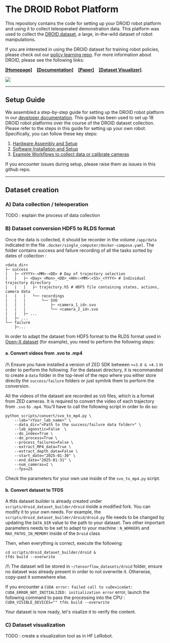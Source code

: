 # The DROID Robot Platform

This repository contains the code for setting up your DROID robot platform and using it to collect teleoperated demonstration data. This platform was used to collect the [DROID dataset](https://droid-dataset.github.io), a large, in-the-wild dataset of robot manipulations.

If you are interested in using the DROID dataset for training robot policies, please check out our [policy learning repo](https://github.com/droid-dataset/droid_policy_learning).
For more information about DROID, please see the following links: 

[**[Homepage]**](https://droid-dataset.github.io) &ensp; [**[Documentation]**](https://droid-dataset.github.io/droid) &ensp; [**[Paper]**](https://arxiv.org/abs/2403.12945) &ensp; [**[Dataset Visualizer]**](https://droid-dataset.github.io/dataset.html).

![](https://droid-dataset.github.io/droid/assets/index/droid_teaser.jpg)

---------
## Setup Guide

We assembled a step-by-step guide for setting up the DROID robot platform in our [developer documentation](https://droid-dataset.github.io/droid).
This guide has been used to set up 18 DROID robot platforms over the course of the DROID dataset collection. Please refer to the steps in this guide for setting up your own robot. Specifically, you can follow these key steps:

1. [Hardware Assembly and Setup](https://droid-dataset.github.io/droid/docs/hardware-setup)
2. [Software Installation and Setup](https://droid-dataset.github.io/droid/docs/software-setup)
3. [Example Workflows to collect data or calibrate cameras](https://droid-dataset.github.io/droid/docs/example-workflows)

If you encounter issues during setup, please raise them as issues in this github repo.


---------
## Dataset creation
###  A) Data collection / teleoperation

TODO : explain the process of data collection

###  B) Dataset conversion HDF5 to RLDS format

Once the data is collected, it should be recorder in the volume `/app/data` indicated in the file `.docker/single_computer/docker-compose.yaml`. The folder contains success and failure recording of all the tasks sorted by dates of collection :
```
<data_dir>
├─ success
|   ├─ <YYYY>-<MM>-<DD> # Day of trajectory selection
|   |   ├─ <Day>_<Mon>_<DD>_<HH>:<MM>:<SS>_<YYYY> # Individual trajectory directory
|   |   |   ├─ trajectory.h5 # HDF5 file containing states, actions, camera data
|   |   |   └── recordings
|   |   |       └── SVO
|   |   |           ├─ <camera_1_id>.svo
|   |   |           └── <camera_2_id>.svo
|   |   ├─ ...
|   ├─ ...
└── failure
    ├─...

```
In order to adapt the dataset from HDF5 format to the RLDS format used in [Open-X dataset](https://robotics-transformer-x.github.io/) (for example), you need to perform the following steps:
#### a. Convert videos from .svo to .mp4
/!\ Ensure you have installed a version of ZED SDK between `>=3.8 & <4.1` in order to perform the following.
For the dataset directory, it is recommanded to create a `data` folder in the top-level of the repo where you either store directly the `success/failure` folders or just symlink them to perform the conversion.

All the videos of the dataset are recorded as `SVO` files, which is a format from ZED cameras. It is required to convert the video of each trajectory from `.svo` to `.mp4`. You'll have to call the following script in order to do so:
```
python scripts/convert/svo_to_mp4.py \
    --lab="<Your_lab_name>" \
    --data_dir="<Path to the success/failure data folder>" \
    --lab_agnostic=False  \
    --do_index=True \
    --do_process=True \
    --process_failures=False \
    --extract_MP4_data=True \
    --extract_depth_data=False \
    --start_date="2025-01-30" \
    --end_date="2025-01-31" \
    --num_cameras=2 \
    --fps=25
```
Check the parameters for your own use inside of the `svo_to_mp4.py` script.

#### b. Convert dataset to TFDS
A tfds dataset builder is already created under `scripts/droid_dataset_builder/droid` inside a modified fork. You can modify it to your own needs.
For example, the `scripts/droid_dataset_builder/droid/droid.py` file needs to be changed by updating the `DATA_DIR` value to the path to your dataset.
Two other important parameters needs to be set to adapt to your machine : `N_WORKERS` and `MAX_PATHS_IN_MEMORY` inside of the `Droid` class 

Then, when everything is correct, execute the following:
```
cd scripts/droid_dataset_builder/droid &
tfds build --overwrite
```
/!\ The dataset will be stored in `~/tensorflow_datasets/droid` folder, ensure no dataset was already present in order to not overwrite it. Otherwise, copy-past it somewhere else. 

If you encounter a `CUDA error: Failed call to cuDeviceGet: CUDA_ERROR_NOT_INITIALIZED: initialization error` error, launch the following command to pass the processing into the CPU : `CUDA_VISIBLE_DEVICES="" tfds build --overwrite`

Your dataset is now ready, let's visalize it to verify the content.

### C) Dataset visualization
TODO : create a visualization tool as in HF LeRobot. 


